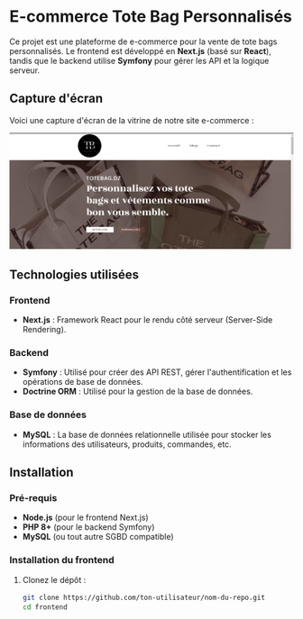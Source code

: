 # E-commerce Tote Bag Personnalisés

Ce projet est une plateforme de e-commerce pour la vente de tote bags personnalisés. Le frontend est développé en **Next.js** (basé sur **React**), tandis que le backend utilise **Symfony** pour gérer les API et la logique serveur.

## Capture d'écran

Voici une capture d'écran de la vitrine de notre site e-commerce :

![Vitrine de la page e-commerce](totebag.png)

## Technologies utilisées

### Frontend

- **Next.js** : Framework React pour le rendu côté serveur (Server-Side Rendering).

### Backend

- **Symfony** : Utilisé pour créer des API REST, gérer l'authentification et les opérations de base de données.
- **Doctrine ORM** : Utilisé pour la gestion de la base de données.

### Base de données

- **MySQL** : La base de données relationnelle utilisée pour stocker les informations des utilisateurs, produits, commandes, etc.

## Installation

### Pré-requis

- **Node.js** (pour le frontend Next.js)
- **PHP 8+** (pour le backend Symfony)
- **MySQL** (ou tout autre SGBD compatible)

### Installation du frontend

1. Clonez le dépôt :
   ```bash
   git clone https://github.com/ton-utilisateur/nom-du-repo.git
   cd frontend
